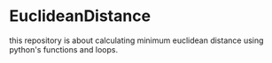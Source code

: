 # EuclideanDistance
this repository is about calculating minimum euclidean distance using python's functions and loops.
